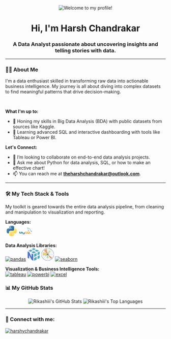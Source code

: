 <p align="center">
  <img src="https://github.com/Rikashiii/Rikashiii/blob/738b6c24e0a0c538629e013090b475868e96826d/Gemini_Generated_Image_cfuii9cfuii9cfui%20(1).png" alt="Welcome to my profile!">
</p>

<h1 align="center">Hi, I'm Harsh Chandrakar</h1>
<h3 align="center">A Data Analyst passionate about uncovering insights and telling stories with data.</h3>

---

### 🙋‍♂️ About Me

I'm a data enthusiast skilled in transforming raw data into actionable business intelligence. My journey is all about diving into complex datasets to find meaningful patterns that drive decision-making.

<br>

**What I'm up to:**
- 🔭 Honing my skills in Big Data Analysis (BDA) with public datasets from sources like Kaggle.
- 🌱 Learning advanced SQL and interactive dashboarding with tools like Tableau or Power BI.

**Let's Connect:**
- 👯 I’m looking to collaborate on end-to-end data analysis projects.
- 💬 Ask me about Python for data analysis, SQL, or how to make an effective chart!
- 📫 You can reach me at **theharshchandrakar@outlook.com**.
---

### 🛠️ My Tech Stack & Tools

My toolkit is geared towards the entire data analysis pipeline, from cleaning and manipulation to visualization and reporting.

<p align="left">
  <strong>Languages:</strong><br>
  <a href="https://www.python.org" target="_blank" rel="noreferrer"><img src="https://raw.githubusercontent.com/devicons/devicon/master/icons/python/python-original.svg" alt="python" width="40" height="40"/></a>
  <a href="https://www.mysql.com/" target="_blank" rel="noreferrer"><img src="https://raw.githubusercontent.com/devicons/devicon/master/icons/mysql/mysql-original-wordmark.svg" alt="mysql" width="40" height="40"/></a>
</p>
<p align="left">
  <strong>Data Analysis Libraries:</strong><br>
  <a href="https://pandas.pydata.org/" target="_blank" rel="noreferrer"><img src="https://image.pngaaa.com/296/1947296-middle.png" alt="pandas" width="40" height="40"/></a>
  <a href="https://numpy.org" target="_blank" rel="noreferrer"><img src="https://raw.githubusercontent.com/devicons/devicon/master/icons/numpy/numpy-original.svg" alt="numpy" width="40" height="40"/></a>
  <a href="https://matplotlib.org/" target="_blank" rel="noreferrer"><img src="https://raw.githubusercontent.com/devicons/devicon/master/icons/matplotlib/matplotlib-original.svg" alt="matplotlib" width="40" height="40"/></a>
  <a href="https://seaborn.pydata.org/" target="_blank" rel="noreferrer"><img src="https://seaborn.pydata.org/_images/logo-mark-lightbg.svg" alt="seaborn" width="40" height="40"/></a>
</p>
<p align="left">
  <strong>Visualization & Business Intelligence Tools:</strong><br>
  <a href="https://www.tableau.com" target="_blank" rel="noreferrer"><img src="https://cdn.worldvectorlogo.com/logos/tableau-software.svg" alt="tableau" width="40" height="40"/></a>
  <a href="https://bi.microsoft.com" target="_blank" rel="noreferrer"><img src="https://z-images.s3.amazonaws.com/thumb/2/20/Power_BI_logo.svg/1200px-Power_BI_logo.svg.png" alt="powerbi" width="40" height="40"/></a>
  <a href="https://www.microsoft.com/en-us/microsoft-365/excel" target="_blank" rel="noreferrer"><img src="https://www.liblogo.com/img-logo/ex220m9d7-excel-logo-microsoft-office-365-excel-logo-free-icon-of-logos-microsoft.png" alt="excel" width="40" height="40"/></a>
</p>

### 📊 My GitHub Stats

<p align="center">
  <img align="center" src="https://github-readme-stats.vercel.app/api?username=Rikashiii&show_icons=true&locale=en&theme=tokyonight" alt="Rikashiii's GitHub Stats" />
  <img align="center" src="https://github-readme-stats.vercel.app/api/top-langs?username=Rikashiii&layout=compact&langs_count=8&theme=tokyonight" alt="Rikashiii's Top Languages" />
</p>

---

### 🤝 Connect with me:

<p align="left">
<a href="https://linkedin.com/in/harshychandrakar" target="blank"><img align="center" src="https://raw.githubusercontent.com/rahuldkjain/github-profile-readme-generator/master/src/images/icons/Social/linked-in-alt.svg" alt="harshychandrakar" height="30" width="40" /></a>
</p>
